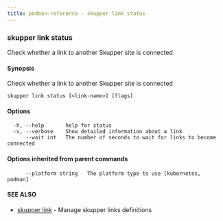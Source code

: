 ```yaml
---
title: podman-reference - skupper link status
---
```

### skupper link status

Check whether a link to another Skupper site is connected

#### Synopsis

Check whether a link to another Skupper site is connected

```
skupper link status [<link-name>] [flags]
```

#### Options

```
  -h, --help       help for status
  -v, --verbose    Show detailed information about a link
      --wait int   The number of seconds to wait for links to become connected
```

#### Options inherited from parent commands

```
      --platform string   The platform type to use [kubernetes, podman]
```

#### SEE ALSO

* [skupper link](skupper_link.html)	 - Manage skupper links definitions

<!-- ###### Auto generated by spf13/cobra on 25-Jan-2024
 -->